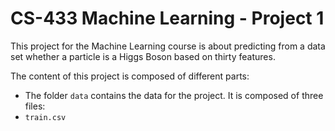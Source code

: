 # CS-433 Machine Learning - Project 1
This project for the Machine Learning course is about predicting from a data set whether a particle is a Higgs Boson based on thirty features.

The content of this project is composed of different parts:
- The folder ``data`` contains the data for the project. It is composed of three files:
 - ``train.csv``
